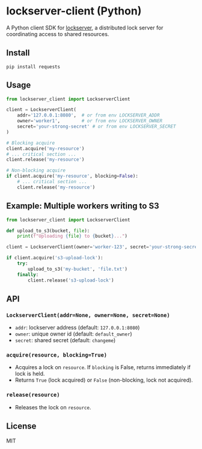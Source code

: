 # lockserver-client (Python)

A Python client SDK for [lockserver](https://github.com/benliao/lockserver), a distributed lock server for coordinating access to shared resources.

## Install

```
pip install requests
```

## Usage

```python
from lockserver_client import LockserverClient

client = LockserverClient(
    addr='127.0.0.1:8080',  # or from env LOCKSERVER_ADDR
    owner='worker1',        # or from env LOCKSERVER_OWNER
    secret='your-strong-secret' # or from env LOCKSERVER_SECRET
)

# Blocking acquire
client.acquire('my-resource')
# ... critical section ...
client.release('my-resource')

# Non-blocking acquire
if client.acquire('my-resource', blocking=False):
    # ... critical section ...
    client.release('my-resource')
```

## Example: Multiple workers writing to S3

```python
from lockserver_client import LockserverClient

def upload_to_s3(bucket, file):
    print(f"Uploading {file} to {bucket}...")

client = LockserverClient(owner='worker-123', secret='your-strong-secret')

if client.acquire('s3-upload-lock'):
    try:
        upload_to_s3('my-bucket', 'file.txt')
    finally:
        client.release('s3-upload-lock')
```

## API

### `LockserverClient(addr=None, owner=None, secret=None)`
- `addr`: lockserver address (default: `127.0.0.1:8080`)
- `owner`: unique owner id (default: `default_owner`)
- `secret`: shared secret (default: `changeme`)

### `acquire(resource, blocking=True)`
- Acquires a lock on `resource`. If `blocking` is False, returns immediately if lock is held.
- Returns `True` (lock acquired) or `False` (non-blocking, lock not acquired).

### `release(resource)`
- Releases the lock on `resource`.

## License

MIT
